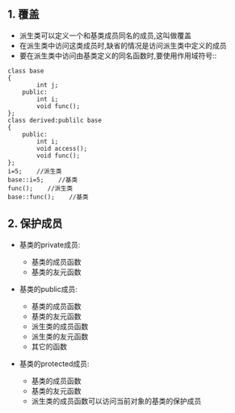 ## 1. 覆盖

* 派生类可以定义一个和基类成员同名的成员,这叫做覆盖
* 在派生类中访问这类成员时,缺省的情况是访问派生类中定义的成员
* 要在派生类中访问由基类定义的同名函数时,要使用作用域符号::

```
class base
{
        int j;
    public:
        int i;
        void func();
};
class derived:publilc base
{
    public:
        int i;
        void access();
        void func();
};
i=5;    //派生类
base::i=5;    //基类
func();    //派生类
base::func();    //基类
```

## 2. 保护成员

* 基类的private成员:
    * 基类的成员函数
    * 基类的友元函数

* 基类的public成员:
    * 基类的成员函数
    * 基类的友元函数
    * 派生类的成员函数
    * 派生类的友元函数
    * 其它的函数

* 基类的protected成员:
    * 基类的成员函数
    * 基类的友元函数
    * 派生类的成员函数可以访问当前对象的基类的保护成员
